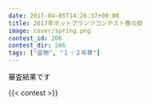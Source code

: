 ```yaml
---
date: 2017-04-05T14:26:37+09:00
title: 2017年ポットプランツコンテスト春の部
image: cover/spring.png
contest_id: 206
contest_dir: 206
tags: ["苗物", "１・２年草"]
---
```

審査結果です

{{< contest >}}
